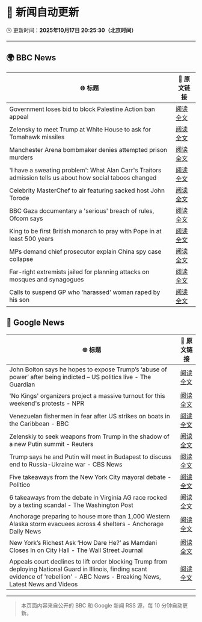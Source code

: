 # 🧠 新闻自动更新

🕒 更新时间：**2025年10月17日 20:25:30（北京时间）**

---

## 🌍 BBC News

| 🌐 标题 | 🔗 原文链接 |
|--------|-------------|
| Government loses bid to block Palestine Action ban appeal | [阅读全文](https://www.bbc.com/news/articles/ce9dg5v43vmo?at_medium=RSS&at_campaign=rss) |
| Zelensky to meet Trump at White House to ask for Tomahawk missiles | [阅读全文](https://www.bbc.com/news/articles/crmxz37nv3zo?at_medium=RSS&at_campaign=rss) |
| Manchester Arena bombmaker denies attempted prison murders | [阅读全文](https://www.bbc.com/news/articles/c0mxz2j8jw4o?at_medium=RSS&at_campaign=rss) |
| 'I have a sweating problem': What Alan Carr's Traitors admission tells us about how social taboos changed | [阅读全文](https://www.bbc.com/news/articles/cwy51pgql7eo?at_medium=RSS&at_campaign=rss) |
| Celebrity MasterChef to air featuring sacked host John Torode | [阅读全文](https://www.bbc.com/news/articles/c1lqg2j8zj0o?at_medium=RSS&at_campaign=rss) |
| BBC Gaza documentary a 'serious' breach of rules, Ofcom says | [阅读全文](https://www.bbc.com/news/articles/c629j5m2n01o?at_medium=RSS&at_campaign=rss) |
| King to be first British monarch to pray with Pope in at least 500 years | [阅读全文](https://www.bbc.com/news/articles/czxkrn7jvexo?at_medium=RSS&at_campaign=rss) |
| MPs demand chief prosecutor explain China spy case collapse | [阅读全文](https://www.bbc.com/news/articles/cvgd5jgzdweo?at_medium=RSS&at_campaign=rss) |
| Far-right extremists jailed for planning attacks on mosques and synagogues | [阅读全文](https://www.bbc.com/news/articles/c4gkm4jyrpdo?at_medium=RSS&at_campaign=rss) |
| Calls to suspend GP who 'harassed' woman raped by his son | [阅读全文](https://www.bbc.com/news/articles/ce3xylkx2d1o?at_medium=RSS&at_campaign=rss) |

## 📰 Google News

| 🌐 标题 | 🔗 原文链接 |
|--------|-------------|
| John Bolton says he hopes to expose Trump’s ‘abuse of power’ after being indicted – US politics live - The Guardian | [阅读全文](https://news.google.com/rss/articles/CBMiyAFBVV95cUxOR1VsXzBIVDdRSEpKcG1fZW5KaC1YbDlock9JNkg4QWU2TWpuSHVmNkQ5bzhuOTM4SXBCZ0Fhb0VnbHpLNlRwc1hJMWx3ZHJNS0FqTXdXNGIwNC04b2NRa1JicERreVZFOHhENTRUazFiRnFDdTJnLVNCZkVvU3ZQZGo0LTFJWU5TMjlicDhNSDNfbG9kajV3d2dDNVNDdWJ2VEd2QVJrY0xNVFp3MUF4RHJxNjdreFVrc19aNDFIYzFPOGYyX2MzWQ?oc=5) |
| 'No Kings' organizers project a massive turnout for this weekend's protests - NPR | [阅读全文](https://news.google.com/rss/articles/CBMid0FVX3lxTE9xbWZQbmFOa3lKSHZuOVFlM3U3cHJZcm41VFR0djJEMGRvU3ExdmtScHctQjlrc3kxVWduZ2JWZmowT1A4MGpoVXZORHRJYVYyckVJanZ3V2xKUWRhdU5IT3M2OWpCQVh5YmlDZDV6MW5zSElGeGJv?oc=5) |
| Venezuelan fishermen in fear after US strikes on boats in the Caribbean - BBC | [阅读全文](https://news.google.com/rss/articles/CBMiWkFVX3lxTE5PQjVQelJwVGhTY2dGSzlPYzY0Qmg0Z3M4MXFNVWdSVjdvbHNhSkxQY2MzTWRHc0VnaWI1OXpKQ3Iwem13Qy1wUldlMUVVU1ZyNGw3TlJsQ1FkQdIBX0FVX3lxTE5YOGJodnZHclFsLWVuM3VES3FRQllpUFBlemFzTU5WM1FGckNuNmJQSWlyWldvTXIyUmxZeS1PbEZoWWZidjBrTFU4ZXEtQlVqbGY1UjV6bjFpclNFS2hJ?oc=5) |
| Zelenskiy to seek weapons from Trump in the shadow of a new Putin summit - Reuters | [阅读全文](https://news.google.com/rss/articles/CBMiowFBVV95cUxNVFBncS1CbTdmaGlZZWprcGZLby1lQW95M3JsX0Q0OTBfeEotY25rOFNuT3YyTUp4V19VUmJQc0J0cEY0STVuMUNIRXJHclJSWUxRT0JtdHJPVmloZGx2WFFWc1c0UDdOX0NnWXg5ZjFSbE0wQ3QxXzlVUk5ZOTRrUm82N3NaMmJWN0k3OTI5WmktWEllQ0xqOU9IRXkyWEdHZFNn?oc=5) |
| Trump says he and Putin will meet in Budapest to discuss end to Russia-Ukraine war - CBS News | [阅读全文](https://news.google.com/rss/articles/CBMikwFBVV95cUxObUtiN3hyYTV1ZVlOdmJDR3NUTUdsRmFzbHhKRzZfa1E4TEdoa3ZFRHljM3dyeUFRakJvcm54TG4tZzRLYXd5QUpzREJ2VHEyTF9Zbl8ybFBzZ0RyX1hoTFFxNGd2MGdUQlpsZ05xZk9sTTB4V2R6LVZzOEIweTRqVkk3ME1WMFNsTGFGOFBzMWZYX0nSAZgBQVVfeXFMTUR4UXJmT3ZIZEtMMWpfRzhCc0p5NWlicko2YUdGV05WM1ItWXY4SzJkR0lGbF9hZlJWcnhZQnRhSVdTSkRuS18xZ0YwamZXZnFlczlzbkVjdURzSW1zQUZzWUZ3cjNJZUZfVGZyblZxeHQwY2JYRkR3eU1RTExzODJnRFJIeXRocnlEcktxWU05Q184cnF0N0E?oc=5) |
| Five takeaways from the New York City mayoral debate - Politico | [阅读全文](https://news.google.com/rss/articles/CBMipAFBVV95cUxORE0tNm1aUXNnamtTNk5feV94NjZHTzNLMHBnTjN1Vk9UTjBfeUpieFYtV2s4dlBWNDNZZ1NJbzVZWFNsVzk5ekdFSTd3clNzbHV5VUd3Tlg2bXlXZ1EzaVJROHM2R3k5Q2p3aE80amZPcFdERU1pRF8yb0dDbklkWGt6YWlBUGsxb1Z4TnI4bGlfNkpVSDZQSmhjR1hpS1JwdW9nQg?oc=5) |
| 6 takeaways from the debate in Virginia AG race rocked by a texting scandal - The Washington Post | [阅读全文](https://news.google.com/rss/articles/CBMinwFBVV95cUxPVGVDLXBTX0doTTF2YWZGR0xMT1FVdFVYdE9BU3JFZzB4QUR3ZzZOeDVxc1dLTzRkS1pGdXFYMHhQdmVTX3NsbjBLWkdaZnRmZk03Wk5XdXB5T3hqa3FVUzhGUkdpOGdiZ1l2dm05VFhiWWZaSjVkTVhhNnFkRklhTzh2WnNmN1dNcXdpX1laM3NmV3RncGhycEdobkgyN2c?oc=5) |
| Anchorage preparing to house more than 1,000 Western Alaska storm evacuees across 4 shelters - Anchorage Daily News | [阅读全文](https://news.google.com/rss/articles/CBMi3gFBVV95cUxPRmsyei1tWDlTdUdvYTlXdUt4TmpybXdiZGM4bEJ6ZC1ReFJTT0N0d1psa3dTRjkzMFpqWTdWNWZWMFQtY3pNMzJGZTVGUU9rdU81aDZKcUlpQ0pPalRPVmdSYlJweGlLMkE2MFBTbUhPMXQ3RE5iRFVzOENjdWc3c2hQNXB6VzlZOTY0dS1nVFl6UDlEQjJyU3RrVmpIZnRwdWJybnhUdXprekJrMWREb3BNbmRvY3k2Y3pxU1IxV0VJVndaZkZRMUZYbUNpbHBOV01XQUhBQ2preHhPLWc?oc=5) |
| New York’s Richest Ask ‘How Dare He?’ as Mamdani Closes In on City Hall - The Wall Street Journal | [阅读全文](https://news.google.com/rss/articles/CBMifkFVX3lxTE5vNEFObG9xN2ZOZlJ3a3dHajJvUGFWYW85T29mZnd4UVVTa0ZXMEFUZC1GUVhxMFR0RTBWRFlYSnlPZW51RFpTLWV2RkRyYS1LbmNva3hvbWJZNFFxSTFqUmQzTE9KWFBTWFhPMGFLYmc2ZXBwMEhla19hNloyQQ?oc=5) |
| Appeals court declines to lift order blocking Trump from deploying National Guard in Illinois, finding scant evidence of 'rebellion' - ABC News - Breaking News, Latest News and Videos | [阅读全文](https://news.google.com/rss/articles/CBMipgFBVV95cUxOWXdKblZnNXVTV2tURFNMQkVscXc3RGtRQnNTeGZ4d2oxOUFfTElFRWp1QjVWUHVHbHo0aF9lbEJVbnNYQWo4UjVXbjRkekMxTlUzeGFIX20yazE4dTNWWUxmbzJqRFZIMjFsY1RNbEEtTHJJSzFRSEdoRjhFMWVyUkZNNl9ROWNwUnBkTUE0V3ZKZ3Z0Q0s5c3VhVkEzdlRKQmUtdk5B0gGrAUFVX3lxTE0zLS05STJVSHVyNmlzTWJ3YXUtUFA3dkVyakdvSlh2RjAyVEd3THhJUFRFYUQydlNDaHY1UjBHelFIZWlhbWFvSUt4QVFkMFRfejl1NlhPbXlrSjJZUUtCX1lmNkJDYTJXVWFmWEpxd2FlM0szb203LW1VVlc0QXdVMGNueUdGSzNwdWc0SURaQzV2REJ4X3JXcGdpdlptZ05RWEVDZFpiYm5udw?oc=5) |

---
> 本页面内容来自公开的 BBC 和 Google 新闻 RSS 源，每 10 分钟自动更新。